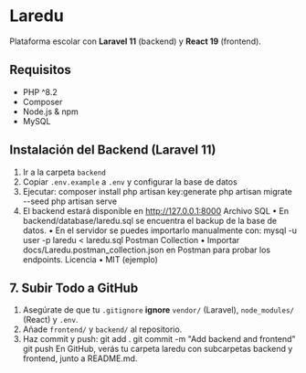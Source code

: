 # Laredu
Plataforma escolar con **Laravel 11** (backend) y **React 19**
(frontend).
## Requisitos
- PHP ^8.2
- Composer
- Node.js & npm
- MySQL
## Instalación del Backend (Laravel 11)
1. Ir a la carpeta `backend`
2. Copiar `.env.example` a `.env` y configurar la base de datos
3. Ejecutar:
 composer install
 php artisan key:generate
 php artisan migrate --seed
 php artisan serve
4. El backend estará disponible en http://127.0.0.1:8000
Archivo SQL
• En backend/database/laredu.sql se encuentra el backup de
la base de datos.
• En el servidor se puedes importarlo manualmente con:
mysql -u user -p laredu < laredu.sql
Postman Collection
• Importar docs/Laredu.postman_collection.json en Postman
para probar los endpoints.
Licencia
• MIT (ejemplo)
## 7. Subir Todo a GitHub
1. Asegúrate de que tu `.gitignore` **ignore** `vendor/`
(Laravel), `node_modules/` (React) y `.env`.
2. Añade `frontend/` y `backend/` al repositorio.
3. Haz commit y push:
 git add .
 git commit -m "Add backend and frontend"
 git push
En GitHub, verás tu carpeta laredu con subcarpetas backend y
frontend, junto a README.md.